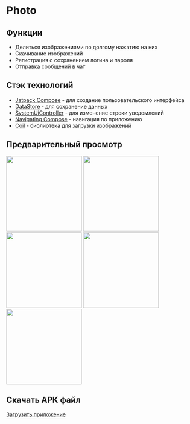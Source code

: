 # Photo

## Функции
- Делиться изображениями по долгому нажатию на них
- Скачивание изображений
- Регистрация с сохранением логина и пароля
- Отправка сообщений в чат
## Стэк технологий
- [Jatpack Compose](https://developer.android.com/jetpack/compose) - для создание пользовательского интерфейса
- [DataStore](https://developer.android.com/jetpack/androidx/releases/datastore) - для сохранение данных
- [SystemUiController](https://google.github.io/accompanist/systemuicontroller/) - для изменение строки уведомлений
- [Navigating Compose](https://developer.android.com/jetpack/compose/navigation) - навигация по приложению
- [Coil](https://coil-kt.github.io/coil/) - библиотека для загрузки изображений
## Предварительный просмотр
<img src = "https://firebasestorage.googleapis.com/v0/b/korzina-7fa09.appspot.com/o/raw%2FScreenshot_2023-12-24-21-17-16-539_com.example.nastya_app.jpg?alt=media&token=24b65d5e-bb9f-4aa6-9bb8-3f638b084eef" width ="200" /> <img src = "https://firebasestorage.googleapis.com/v0/b/korzina-7fa09.appspot.com/o/raw%2FScreenshot_2023-12-24-21-18-07-787_com.example.nastya_app.jpg?alt=media&token=2e1c4fff-4976-448d-828c-85e593a535c2" width ="200" /> <img src = "https://firebasestorage.googleapis.com/v0/b/korzina-7fa09.appspot.com/o/raw%2FScreenshot_2023-12-24-21-18-10-498_com.example.nastya_app.jpg?alt=media&token=3a80219f-f980-4668-ad84-8d7bf5719064" width ="200" /> <img src = "https://firebasestorage.googleapis.com/v0/b/korzina-7fa09.appspot.com/o/raw%2FScreenshot_2023-12-24-21-18-29-356_com.example.nastya_app.jpg?alt=media&token=90d28f33-e0ac-440a-82a7-734be1e48ba9" width ="200" /> <img src = "https://firebasestorage.googleapis.com/v0/b/korzina-7fa09.appspot.com/o/raw%2FScreenshot_2023-12-24-21-18-52-602_com.example.nastya_app.jpg?alt=media&token=97643688-e767-4627-8f30-dd3a15fd5475" width ="200" />
## Скачать APK файл
[Загрузить приложение](https://github.com/Egor228000/Nastya_app/blob/master/app-debug.apk)
